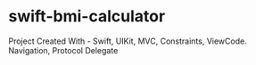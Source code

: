 # swift-bmi-calculator
Project Created With - Swift, UIKit, MVC, Constraints, ViewCode. Navigation, Protocol Delegate
